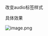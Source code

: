 改变audio标签样式

具体效果

![image.png](https://upload-images.jianshu.io/upload_images/18847198-d6a12940742c7106.png?imageMogr2/auto-orient/strip%7CimageView2/2/w/1240)
